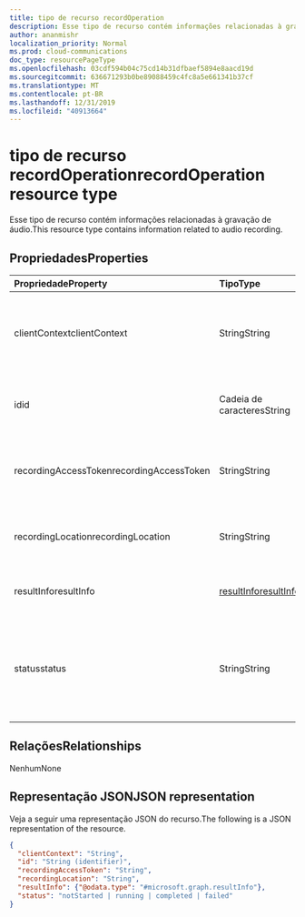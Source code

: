 ```yaml
---
title: tipo de recurso recordOperation
description: Esse tipo de recurso contém informações relacionadas à gravação de áudio.
author: ananmishr
localization_priority: Normal
ms.prod: cloud-communications
doc_type: resourcePageType
ms.openlocfilehash: 03cdf594b04c75cd14b31dfbaef5894e8aacd19d
ms.sourcegitcommit: 636671293b0be89088459c4fc8a5e661341b37cf
ms.translationtype: MT
ms.contentlocale: pt-BR
ms.lasthandoff: 12/31/2019
ms.locfileid: "40913664"
---
```

# <a name="recordoperation-resource-type"></a><span data-ttu-id="c72c2-103">tipo de recurso recordOperation</span><span class="sxs-lookup"><span data-stu-id="c72c2-103">recordOperation resource type</span></span>

<span data-ttu-id="c72c2-104">Esse tipo de recurso contém informações relacionadas à gravação de áudio.</span><span class="sxs-lookup"><span data-stu-id="c72c2-104">This resource type contains information related to audio recording.</span></span>

## <a name="properties"></a><span data-ttu-id="c72c2-105">Propriedades</span><span class="sxs-lookup"><span data-stu-id="c72c2-105">Properties</span></span>

| <span data-ttu-id="c72c2-106">Propriedade</span><span class="sxs-lookup"><span data-stu-id="c72c2-106">Property</span></span>                       | <span data-ttu-id="c72c2-107">Tipo</span><span class="sxs-lookup"><span data-stu-id="c72c2-107">Type</span></span>                        | <span data-ttu-id="c72c2-108">Descrição</span><span class="sxs-lookup"><span data-stu-id="c72c2-108">Description</span></span>                                                                                                                                       |
| :----------------------------- | :---------------------------| :-------------------------------------------------------------------------------------------------------------------------------------------------|
| <span data-ttu-id="c72c2-109">clientContext</span><span class="sxs-lookup"><span data-stu-id="c72c2-109">clientContext</span></span>                  | <span data-ttu-id="c72c2-110">String</span><span class="sxs-lookup"><span data-stu-id="c72c2-110">String</span></span>                      | <span data-ttu-id="c72c2-111">Cadeia de caracteres de contexto de cliente exclusivo.</span><span class="sxs-lookup"><span data-stu-id="c72c2-111">Unique Client Context string.</span></span> <span data-ttu-id="c72c2-112">O limite máximo é de 256 caracteres.</span><span class="sxs-lookup"><span data-stu-id="c72c2-112">Max limit is 256 chars.</span></span>                                                                                                                               |
| <span data-ttu-id="c72c2-113">id</span><span class="sxs-lookup"><span data-stu-id="c72c2-113">id</span></span>                             | <span data-ttu-id="c72c2-114">Cadeia de caracteres</span><span class="sxs-lookup"><span data-stu-id="c72c2-114">String</span></span>                      | <span data-ttu-id="c72c2-115">A ID da operação do servidor. Somente leitura.</span><span class="sxs-lookup"><span data-stu-id="c72c2-115">The server operation id. Read-only.</span></span>                                                                                              |
| <span data-ttu-id="c72c2-116">recordingAccessToken</span><span class="sxs-lookup"><span data-stu-id="c72c2-116">recordingAccessToken</span></span>           | <span data-ttu-id="c72c2-117">String</span><span class="sxs-lookup"><span data-stu-id="c72c2-117">String</span></span>                      | <span data-ttu-id="c72c2-118">O token de acesso necessário para recuperar a gravação.</span><span class="sxs-lookup"><span data-stu-id="c72c2-118">The access token required to retrieve the recording.</span></span>                                                                                              |
| <span data-ttu-id="c72c2-119">recordingLocation</span><span class="sxs-lookup"><span data-stu-id="c72c2-119">recordingLocation</span></span>              | <span data-ttu-id="c72c2-120">String</span><span class="sxs-lookup"><span data-stu-id="c72c2-120">String</span></span>                      | <span data-ttu-id="c72c2-121">O local onde a gravação está localizada.</span><span class="sxs-lookup"><span data-stu-id="c72c2-121">The location where the recording is located.</span></span>                                                                                                      |
| <span data-ttu-id="c72c2-122">resultInfo</span><span class="sxs-lookup"><span data-stu-id="c72c2-122">resultInfo</span></span>                     | [<span data-ttu-id="c72c2-123">resultInfo</span><span class="sxs-lookup"><span data-stu-id="c72c2-123">resultInfo</span></span>](resultinfo.md) | <span data-ttu-id="c72c2-124">As informações de resultado.</span><span class="sxs-lookup"><span data-stu-id="c72c2-124">The result information.</span></span>  <span data-ttu-id="c72c2-125">Somente leitura.</span><span class="sxs-lookup"><span data-stu-id="c72c2-125">Read-only.</span></span>                                                                                              |
| <span data-ttu-id="c72c2-126">status</span><span class="sxs-lookup"><span data-stu-id="c72c2-126">status</span></span>                         | <span data-ttu-id="c72c2-127">String</span><span class="sxs-lookup"><span data-stu-id="c72c2-127">String</span></span>                      | <span data-ttu-id="c72c2-128">Os valores possíveis são: `notStarted`, `running`, `completed`, `failed`.</span><span class="sxs-lookup"><span data-stu-id="c72c2-128">Possible values are: `notStarted`, `running`, `completed`, `failed`.</span></span> <span data-ttu-id="c72c2-129">Somente leitura.</span><span class="sxs-lookup"><span data-stu-id="c72c2-129">Read-only.</span></span>                                                |

## <a name="relationships"></a><span data-ttu-id="c72c2-130">Relações</span><span class="sxs-lookup"><span data-stu-id="c72c2-130">Relationships</span></span>
<span data-ttu-id="c72c2-131">Nenhum</span><span class="sxs-lookup"><span data-stu-id="c72c2-131">None</span></span>

## <a name="json-representation"></a><span data-ttu-id="c72c2-132">Representação JSON</span><span class="sxs-lookup"><span data-stu-id="c72c2-132">JSON representation</span></span>

<span data-ttu-id="c72c2-133">Veja a seguir uma representação JSON do recurso.</span><span class="sxs-lookup"><span data-stu-id="c72c2-133">The following is a JSON representation of the resource.</span></span>

<!-- {
  "blockType": "resource",
  "optionalProperties": [

  ],
  "@odata.type": "microsoft.graph.recordOperation"
}-->
```json
{
  "clientContext": "String",
  "id": "String (identifier)",
  "recordingAccessToken": "String",
  "recordingLocation": "String",
  "resultInfo": {"@odata.type": "#microsoft.graph.resultInfo"},
  "status": "notStarted | running | completed | failed"
}
```

<!-- uuid: 8fcb5dbc-d5aa-4681-8e31-b001d5168d79
2015-10-25 14:57:30 UTC -->
<!--
{
  "type": "#page.annotation",
  "description": "recordOperation resource",
  "keywords": "",
  "section": "documentation",
  "tocPath": "",
  "suppressions": []
}
-->
